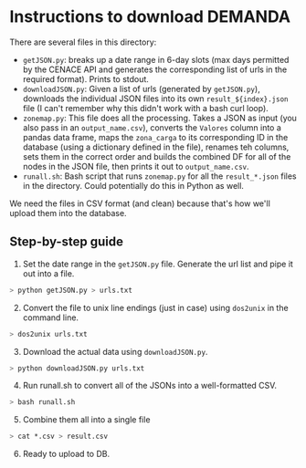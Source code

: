 # Instructions to download DEMANDA

There are several files in this directory:

- `getJSON.py`: breaks up a date range in 6-day slots (max days permitted by the CENACE API and generates the corresponding list of urls in the required format). Prints to stdout.
- `downloadJSON.py`: Given a list of urls (generated by	`getJSON.py`), downloads the individual JSON files into its own `result_${index}.json` file (I can't remember why this didn't work with a bash curl loop).
- `zonemap.py`: This file does all the processing. Takes a JSON as input (you also pass in an `output_name.csv`), converts the `Valores` column into a pandas data frame, maps the `zona_carga` to its corresponding ID in the database (using a dictionary defined in the file), renames teh columns, sets them in the correct order and builds the combined DF for all of the nodes in the JSON file, then prints it out to `output_name.csv`. 
- `runall.sh`: Bash script that runs `zonemap.py` for all the `result_*.json` files in the directory. Could potentially do this in Python as well.


We need the files in CSV format (and clean) because that's how we'll upload them into the database.


## Step-by-step guide

1. Set the date range in the `getJSON.py` file. Generate the url list and pipe it out into a file.

```bash
> python getJSON.py > urls.txt
```

2. Convert the file to unix line endings (just in case) using `dos2unix` in the command line.

```bash
> dos2unix urls.txt
```

3. Download the actual data using `downloadJSON.py`.

```bash
> python downloadJSON.py urls.txt
```

4. Run runall.sh to convert all of the JSONs into a well-formatted CSV.

```bash
> bash runall.sh
```

5. Combine them all into a single file

```bash
> cat *.csv > result.csv
```

6. Ready to upload to DB.


